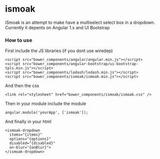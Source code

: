 # ismoak

iSmoak is an attempt to make have a multiselect select box in a dropdown. Currently it depents on Angular 1.x and UI Bootstrap

### How to use

First include the JS libraries (if you dont use wiredep)

```
<script src="bower_components/angular/angular.min.js"></script>
<script src="bower_components/angular-bootstrap/ui-bootstrap-tpls.min.js"></script>
<script src="bower_components/lodash/lodash.min.js"></script>
<script src="bower_components/ismoak/ismoak.min.js"></script>
```


And then the css

```
<link rel="stylesheet" href="bower_components/ismoak/ismoak.css" />
```


Then in your module include the module

```
angular.module('yourApp', ['ismoak']);
```

And finally in your html

```
<ismoak-dropdown
  items="{items}"
  options="{options}"
  disabled="{disabled}"
  on-blur="{onBlur}">
</ismoak-dropdown>
```
